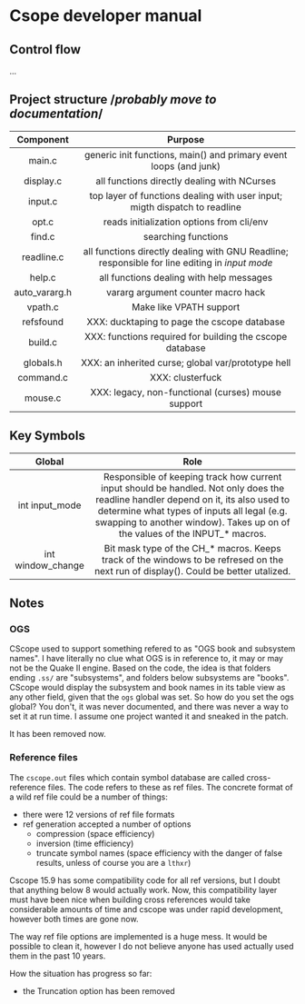# Csope developer manual

## Control flow
...

## Project structure	/*probably move to documentation*/
| Component | Purpose |
| :-------: | :-----: |
| main.c    | generic init functions, main() and primary event loops (and junk) |
| display.c | all functions directly dealing with NCurses |
| input.c   | top layer of functions dealing with user input; migth dispatch to readline |
| opt.c     | reads initialization options from cli/env |
| find.c    | searching functions |
| readline.c | all functions directly dealing with GNU Readline; responsible for line editing in *input mode* |
| help.c    | all functions dealing with help messages |
| auto\_vararg.h | vararg argument counter macro hack |
| vpath.c   | Make like VPATH support |
| refsfound | XXX: ducktaping to page the cscope database |
| build.c   | XXX: functions required for building the cscope database |
| globals.h | XXX: an inherited curse; global var/prototype hell |
| command.c | XXX: clusterfuck |
| mouse.c   | XXX: legacy, non-functional (curses) mouse support

## Key Symbols
| Global | Role |
| :----: | :--: |
| int input_mode | Responsible of keeping track how current input should be handled. Not only does  the readline handler depend on it, its also used to determine what types of inputs all legal (e.g. swapping to another window). Takes up on of the values of the INPUT_\* macros.
| int window_change | Bit mask type of the CH_\* macros. Keeps track of the windows to be refresed on the next run of display(). Could be better utalized.

## Notes

### OGS
CScope used to support something
refered to as "OGS book and subsystem names".
I have literally no clue what OGS is in reference to,
it may or may not be the Quake II engine.
Based on the code,
the idea is that folders ending `.ss/` are "subsystems",
and folders below subsystems are "books".
CScope would display the subsystem and book names
in its table view as any other field,
given that the `ogs` global was set.
So how do you set the ogs global?
You don't,
it was never documented,
and there was never a way to set it at run time.
I assume one project wanted it
and sneaked in the patch.

It has been removed now.

### Reference files
The `cscope.out` files which contain symbol database are called cross-reference files.
The code refers to these as ref files.
The concrete format of a wild ref file could be a number of things:
* there were 12 versions of ref file formats
* ref generation accepted a number of options
    + compression (space efficiency)
    + inversion (time efficiency)
    + truncate symbol names (space efficiency with the danger of false results, unless of course you are a `lthxr`)

Cscope 15.9 has some compatibility code for all ref versions,
but I doubt that anything below 8 would actually work.
Now, this compatibility layer must have been nice
when building cross references would take considerable amounts of time
and cscope was under rapid development,
however both times are gone now.

The way ref file options are implemented is a huge mess.
It would be possible to clean it,
however I do not believe anyone has used actually used them in the past 10 years.

How the situation has progress so far:
* the Truncation option has been removed
